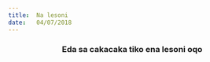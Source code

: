 ```yaml
---
title:  Na lesoni
date:   04/07/2018
---
```


### <center>Eda sa cakacaka tiko ena lesoni oqo</center>